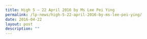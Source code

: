```yaml
---
title: High 5 – 22 April 2016 by Ms Lee Pei Ying
permalink: /lp-news/high-5-22-april-2016-by-ms-lee-pei-ying/
date: 2016-04-22
layout: post
description: ""
---
```

